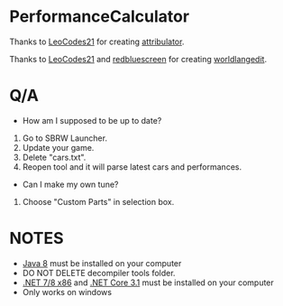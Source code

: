 # PerformanceCalculator
Thanks to [LeoCodes21](https://github.com/LeoCodes21) for creating [attribulator](https://github.com/NFSTools/Attribulator).

Thanks to [LeoCodes21](https://github.com/LeoCodes21) and [redbluescreen](https://github.com/redbluescreen) for creating [worldlangedit](https://github.com/WorldUnitedNFS/worldlangedit).

# Q/A
* How am I supposed to be up to date?
1. Go to SBRW Launcher. 
2. Update your game.
3. Delete "cars.txt". 
4. Reopen tool and it will parse latest cars and performances.

* Can I make my own tune?
1. Choose "Custom Parts" in selection box.

# NOTES
* [Java 8](https://www.java.com/en/download) must be installed on your computer
* DO NOT DELETE decompiler tools folder.
* [.NET 7/8 x86](https://dotnet.microsoft.com/en-us/download/dotnet/thank-you/sdk-7.0.400-windows-x86-installer) and [.NET Core 3.1](https://dotnet.microsoft.com/en-us/download/dotnet/thank-you/runtime-3.1.32-windows-x86-installer) must be installed on your computer
* Only works on windows
